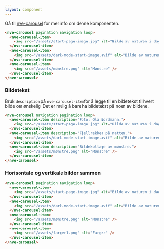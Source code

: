 ```yaml
---
layout: component
---
```


Gå til [nve-carousel](./nve-carousel.html) for mer info om denne komponenten.

<CodeExamplePreview>

```html
<nve-carousel pagination navigation loop>
  <nve-carousel-item>
    <img src="/assets/start-page-image.jpg" alt="Bilde av naturen i dagslys." />
  </nve-carousel-item>
  <nve-carousel-item>
    <img src="/assets/dark-mode-start-image.avif" alt="Bilde av naturen på natten." />
  </nve-carousel-item>
  <nve-carousel-item>
    <img src="/assets/mønstre.png" alt="Mønstre" />
  </nve-carousel-item>
</nve-carousel>
```

</CodeExamplePreview>

### Bildetekst

Bruk `description` på `nve-carousel-item`for å legge til en bildetekst til hvert bilde om ønskelig. Det er mulig å bare ha bildetekst på noen av bildene.

<CodeExamplePreview>

```html
<nve-carousel navigation pagination loop>
  <nve-carousel-item description="Foto: Ola Nordmann.">
    <img src="/assets/start-page-image.jpg" alt="Bilde av naturen i dagslys." />
  </nve-carousel-item>
  <nve-carousel-item description="Fjellrekken på natten.">
    <img src="/assets/dark-mode-start-image.avif" alt="Bilde av naturen på natten." />
  </nve-carousel-item>
  <nve-carousel-item description="Bildekollage av mønstre.">
    <img src="/assets/mønstre.png" alt="Mønstre" />
  </nve-carousel-item>
</nve-carousel>
```

</CodeExamplePreview>

### Horisontale og vertikale bilder sammen

<CodeExamplePreview>

```html
<nve-carousel pagination navigation loop>
  <nve-carousel-item>
    <img src="/assets/start-page-image.jpg" alt="Bilde av naturen i dagslys." />
  </nve-carousel-item>
  <nve-carousel-item>
    <img src="/assets/dark-mode-start-image.avif" alt="Bilde av naturen på natten." />
  </nve-carousel-item>
  <nve-carousel-item>
    <img src="/assets/mønstre.png" alt="Mønstre" />
  </nve-carousel-item>
  <nve-carousel-item>
    <img src="/assets/farger1.png" alt="Farger" />
  </nve-carousel-item>
</nve-carousel>
```

</CodeExamplePreview>
